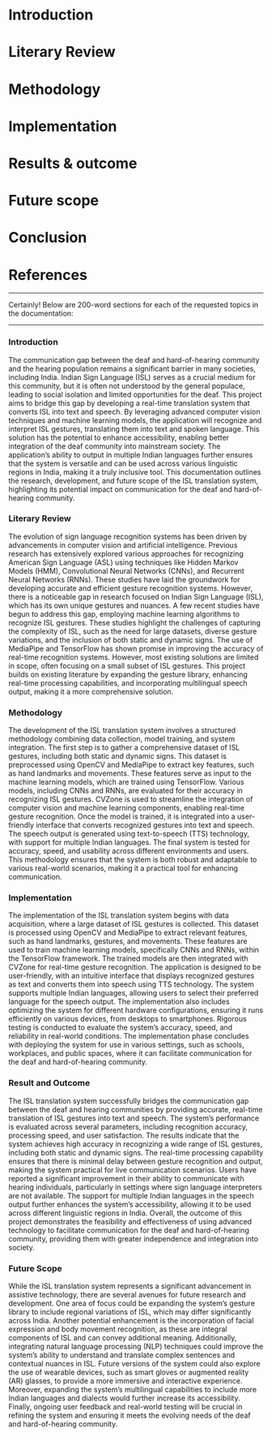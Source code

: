 # Introduction



# Literary Review



# Methodology



# Implementation



# Results & outcome



# Future scope 



# Conclusion 



# References


---

Certainly! Below are 200-word sections for each of the requested topics in the documentation:

---

### Introduction

The communication gap between the deaf and hard-of-hearing community and the hearing population remains a significant barrier in many societies, including India. Indian Sign Language (ISL) serves as a crucial medium for this community, but it is often not understood by the general populace, leading to social isolation and limited opportunities for the deaf. This project aims to bridge this gap by developing a real-time translation system that converts ISL into text and speech. By leveraging advanced computer vision techniques and machine learning models, the application will recognize and interpret ISL gestures, translating them into text and spoken language. This solution has the potential to enhance accessibility, enabling better integration of the deaf community into mainstream society. The application’s ability to output in multiple Indian languages further ensures that the system is versatile and can be used across various linguistic regions in India, making it a truly inclusive tool. This documentation outlines the research, development, and future scope of the ISL translation system, highlighting its potential impact on communication for the deaf and hard-of-hearing community.

### Literary Review

The evolution of sign language recognition systems has been driven by advancements in computer vision and artificial intelligence. Previous research has extensively explored various approaches for recognizing American Sign Language (ASL) using techniques like Hidden Markov Models (HMM), Convolutional Neural Networks (CNNs), and Recurrent Neural Networks (RNNs). These studies have laid the groundwork for developing accurate and efficient gesture recognition systems. However, there is a noticeable gap in research focused on Indian Sign Language (ISL), which has its own unique gestures and nuances. A few recent studies have begun to address this gap, employing machine learning algorithms to recognize ISL gestures. These studies highlight the challenges of capturing the complexity of ISL, such as the need for large datasets, diverse gesture variations, and the inclusion of both static and dynamic signs. The use of MediaPipe and TensorFlow has shown promise in improving the accuracy of real-time recognition systems. However, most existing solutions are limited in scope, often focusing on a small subset of ISL gestures. This project builds on existing literature by expanding the gesture library, enhancing real-time processing capabilities, and incorporating multilingual speech output, making it a more comprehensive solution.

### Methodology

The development of the ISL translation system involves a structured methodology combining data collection, model training, and system integration. The first step is to gather a comprehensive dataset of ISL gestures, including both static and dynamic signs. This dataset is preprocessed using OpenCV and MediaPipe to extract key features, such as hand landmarks and movements. These features serve as input to the machine learning models, which are trained using TensorFlow. Various models, including CNNs and RNNs, are evaluated for their accuracy in recognizing ISL gestures. CVZone is used to streamline the integration of computer vision and machine learning components, enabling real-time gesture recognition. Once the model is trained, it is integrated into a user-friendly interface that converts recognized gestures into text and speech. The speech output is generated using text-to-speech (TTS) technology, with support for multiple Indian languages. The final system is tested for accuracy, speed, and usability across different environments and users. This methodology ensures that the system is both robust and adaptable to various real-world scenarios, making it a practical tool for enhancing communication.

### Implementation

The implementation of the ISL translation system begins with data acquisition, where a large dataset of ISL gestures is collected. This dataset is processed using OpenCV and MediaPipe to extract relevant features, such as hand landmarks, gestures, and movements. These features are used to train machine learning models, specifically CNNs and RNNs, within the TensorFlow framework. The trained models are then integrated with CVZone for real-time gesture recognition. The application is designed to be user-friendly, with an intuitive interface that displays recognized gestures as text and converts them into speech using TTS technology. The system supports multiple Indian languages, allowing users to select their preferred language for the speech output. The implementation also includes optimizing the system for different hardware configurations, ensuring it runs efficiently on various devices, from desktops to smartphones. Rigorous testing is conducted to evaluate the system’s accuracy, speed, and reliability in real-world conditions. The implementation phase concludes with deploying the system for use in various settings, such as schools, workplaces, and public spaces, where it can facilitate communication for the deaf and hard-of-hearing community.

### Result and Outcome

The ISL translation system successfully bridges the communication gap between the deaf and hearing communities by providing accurate, real-time translation of ISL gestures into text and speech. The system’s performance is evaluated across several parameters, including recognition accuracy, processing speed, and user satisfaction. The results indicate that the system achieves high accuracy in recognizing a wide range of ISL gestures, including both static and dynamic signs. The real-time processing capability ensures that there is minimal delay between gesture recognition and output, making the system practical for live communication scenarios. Users have reported a significant improvement in their ability to communicate with hearing individuals, particularly in settings where sign language interpreters are not available. The support for multiple Indian languages in the speech output further enhances the system’s accessibility, allowing it to be used across different linguistic regions in India. Overall, the outcome of this project demonstrates the feasibility and effectiveness of using advanced technology to facilitate communication for the deaf and hard-of-hearing community, providing them with greater independence and integration into society.

### Future Scope

While the ISL translation system represents a significant advancement in assistive technology, there are several avenues for future research and development. One area of focus could be expanding the system’s gesture library to include regional variations of ISL, which may differ significantly across India. Another potential enhancement is the incorporation of facial expression and body movement recognition, as these are integral components of ISL and can convey additional meaning. Additionally, integrating natural language processing (NLP) techniques could improve the system’s ability to understand and translate complex sentences and contextual nuances in ISL. Future versions of the system could also explore the use of wearable devices, such as smart gloves or augmented reality (AR) glasses, to provide a more immersive and interactive experience. Moreover, expanding the system’s multilingual capabilities to include more Indian languages and dialects would further increase its accessibility. Finally, ongoing user feedback and real-world testing will be crucial in refining the system and ensuring it meets the evolving needs of the deaf and hard-of-hearing community.
